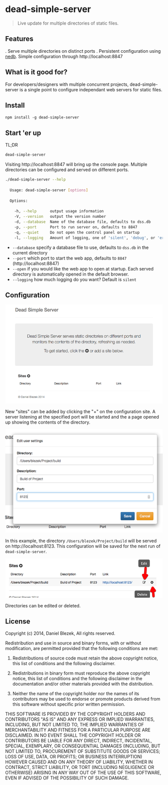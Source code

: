 # dead-simple-server

> Live update for multiple directories of static files.

## Features
. Serve multiple directories on distinct ports
. Persistent configuration using [nedb](https://github.com/louischatriot/nedb). Simple configuration through http://localhost:8847

## What is it good for?
For developers/designers with multiple concurrent projects, dead-simple-server is a single point to configure independant web servers for static files.

## Install
```
npm install -g dead-simple-server
```

## Start 'er up
TL;DR
```bash
dead-simple-server
```

Visiting http://localhost:8847 will bring up the console page.  Multiple directories can be configured and served on different ports.

```bash
./dead-simple-server --help

  Usage: dead-simple-server [options]

  Options:

    -h, --help      output usage information
    -V, --version   output the version number
    -d, --database  Name of the database file, defaults to dss.db
    -p, --port      Port to run server on, defaults to 8847
    -q, --quiet     Do not open the control panel on startup
    -l, --logging   Amount of logging, one of 'silent', 'debug', or 'error', default is 'silent'
```

- `--database` specify a database file to use, defaults to `dss.db` in the current directory
- `--port` which port to start the web app, defaults to `8847` (http://localhost:8847)
- `--open` if you would like the web app to open at startup.  Each served directory is automatically opened in the default browser.
- `--logging` how much logging do you want?  Default is `silent`

## Configuration

![Control panel](control-panel.png)

New "sites" can be added by clicking the "+" on the configuration site.  A server listening at the specified port will be started and the a page opened up showing the contents of the directory.

![Add directory](add-directory.png)

In this example, the directory `/Users/blezek/Project/build` will be served on http://localhost:8123.  This configuration will be saved for the next run of `dead-simple-server`.

![Edit delete](edit-delete.png)

Directories can be edited or deleted.

## License
Copyright (c) 2014, Daniel Blezek,
All rights reserved.

Redistribution and use in source and binary forms, with or without modification, are permitted provided that the following conditions are met:

1. Redistributions of source code must retain the above copyright notice, this list of conditions and the following disclaimer.

2. Redistributions in binary form must reproduce the above copyright notice, this list of conditions and the following disclaimer in the documentation and/or other materials provided with the distribution.

3. Neither the name of the copyright holder nor the names of its contributors may be used to endorse or promote products derived from this software without specific prior written permission.

THIS SOFTWARE IS PROVIDED BY THE COPYRIGHT HOLDERS AND CONTRIBUTORS "AS IS" AND ANY EXPRESS OR IMPLIED WARRANTIES, INCLUDING, BUT NOT LIMITED TO, THE IMPLIED WARRANTIES OF MERCHANTABILITY AND FITNESS FOR A PARTICULAR PURPOSE ARE DISCLAIMED. IN NO EVENT SHALL THE COPYRIGHT HOLDER OR CONTRIBUTORS BE LIABLE FOR ANY DIRECT, INDIRECT, INCIDENTAL, SPECIAL, EXEMPLARY, OR CONSEQUENTIAL DAMAGES (INCLUDING, BUT NOT LIMITED TO, PROCUREMENT OF SUBSTITUTE GOODS OR SERVICES; LOSS OF USE, DATA, OR PROFITS; OR BUSINESS INTERRUPTION) HOWEVER CAUSED AND ON ANY THEORY OF LIABILITY, WHETHER IN CONTRACT, STRICT LIABILITY, OR TORT (INCLUDING NEGLIGENCE OR OTHERWISE) ARISING IN ANY WAY OUT OF THE USE OF THIS SOFTWARE, EVEN IF ADVISED OF THE POSSIBILITY OF SUCH DAMAGE.
